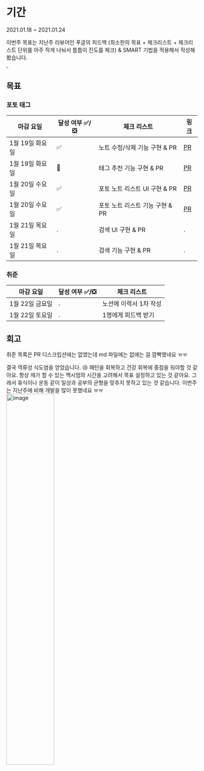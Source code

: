 # 기간
2021.01.18 ~ 2021.01.24



이번주 목표는 지난주 리뷰어인 푸글의 피드백 (최소한의 목표 + 체크리스트 + 체크리스트 단위를 아주 작게 나눠서 틈틈이 진도를 체크) &  SMART 기법을 적용해서 작성해봤습니다.

<img src="https://i.imgur.com/gtmXfHy.png" style="zoom:33%;" />

## 목표

### 포토 태그

| 마감 요일 | 달성 여부 ✅/❎ | 체크 리스트 | 링크 |
| --------- | --------- | ----------- | ----------- |
| 1월 19일 화요일 | ✅ | 노트 수정/삭제 기능 구현 & PR | [PR](https://github.com/SimLeeTag/photo-tag-iOS/pull/54) |
| 1월 19일 화요일 | 🔼 | 태그 추천 기능 구현 & PR  | [PR](https://github.com/SimLeeTag/photo-tag-iOS/pull/55) |
| 1월 20일 수요일 | ✅ | 포토 노트 리스트 UI 구현 & PR        |[PR](https://github.com/SimLeeTag/photo-tag-iOS/pull/51)        |
| 1월 20일 수요일 | ✅ | 포토 노트 리스트 기능 구현 & PR        |[PR](https://github.com/SimLeeTag/photo-tag-iOS/pull/51)        |
| 1월 21일 목요일 | . | 검색 UI 구현 & PR        |.        |
| 1월 21일 목요일 | . | 검색 기능 구현 & PR        |.        |

### 취준

| 마감 요일 | 달성 여부 ✅/❎ | 체크 리스트 |
| --------- | --------- | ----------- |
| 1월 22일 금요일 | . |   노션에 이력서 1차 작성    |
| 1월 22일 토요일 | . | 1명에게 피드백 받기   |



## 회고

취준 목록은 PR 디스크립션에는 없앴는데 md 파일에는 없애는 걸 깜빡했네요 ㅠㅠ

결국 역류성 식도염을 얻었습니다. 😢
패턴을 회복하고 건강 회복에 중점을 둬야할 것 같아요.
항상 제가 할 수 있는 맥시멈의 시간을 고려해서 목표 설정하고 있는 것 같아요.
그래서 휴식이나 운동 같이 일상과 공부의 균형을 맞추지 못하고 있는 것 같습니다.
이번주는 지난주에 비해 개발을 많이 못했네요 ㅠㅠ
<img src="https://user-images.githubusercontent.com/52783516/105634392-17faf380-5ea1-11eb-94cd-4231af30afef.png" alt="image" width="50%;" />